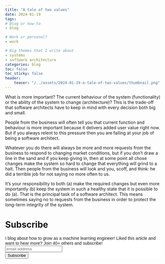 ```yaml
---
title: "A tale of two values"
date: 2024-01-19
tags:
# Blog or how-to
- blog

# Work or personal?
- work

# Big themes that I write about
- systems
- software architecture
categories: blog
toc: false
toc_sticky: false
header:
    teaser: "/../assets/2024-01-19-a-tale-of-two-values/thumbnail.png"
---
```

<!-- ctrl + alt + v -->

<!-- Checklist:
Title = insight
Interesting 1st sentence
Short and concise -->

<!-- Do the most annoying thing first: thumbnail creation -->
What is more important? The current behaviour of the system (functionality) or the ability of the system to change (architecture)?
This is the trade-off that software architects have to keep in mind with every decision both big and small. 

People from the business will often tell you that current function and behaviour is more important because it delivers added user value right now. But if you always relent to this pressure then you are failing at your job of being a software architect. 

Whatever you do there will always be more and more requests from the business to respond to changing market conditions, but if you don’t draw a line in the sand and if you keep giving in, then at some point all chose changes make the system so hard to change that everything will grind to a halt. Then people from the business will look and you, scoff, and think: he did a terrible job for not saying no more often to us. 

It’s your responsibility to both (a) make the required changes but even more importantly (b) keep the system in such a healthy state that it is possible to do (a). That is the principal task of a software architect. This means sometimes saying no to requests from the business in order to protect the long-term integrity of the system.

# Subscribe

<!-- Begin Mailchimp Signup Form -->
<link href="//cdn-images.mailchimp.com/embedcode/horizontal-slim-10_7.css" rel="stylesheet" type="text/css">
<style type="text/css">
#mc_embed_signup{background:#fff; clear:left; font:14px Helvetica,Arial,sans-serif; width:100%;}
/* Add your own Mailchimp form style overrides in your site stylesheet or in this style block.
    We recommend moving this block and the preceding CSS link to the HEAD of your HTML file. */
</style>
<div id="mc_embed_signup">
<form action="https://gmail.us3.list-manage.com/subscribe/post?u=92fe86c389878585bc87837e8&amp;id=50543deff9" method="post" id="mc-embedded-subscribe-form" name="mc-embedded-subscribe-form" class="validate" target="_blank" novalidate>
    <div id="mc_embed_signup_scroll">
<label for="mce-EMAIL">I blog about how to grow as a machine learning engineer! Liked this article and want to hear more? Join 40+ others and subscribe!</label>
<input type="email" value="" name="EMAIL" class="email" id="mce-EMAIL" placeholder="email address" required>
    <!-- real people should not fill this in and expect good things - do not remove this or risk form bot signups-->
    <div style="position: absolute; left: -5000px;" aria-hidden="true"><input type="text" name="b_92fe86c389878585bc87837e8_50543deff9" tabindex="-1" value=""></div>
    <div class="clear"><input type="submit" value="Subscribe" name="subscribe" id="mc-embedded-subscribe" class="button"></div>
    </div>
</form>
</div>
<!--End mc_embed_signup-->
    